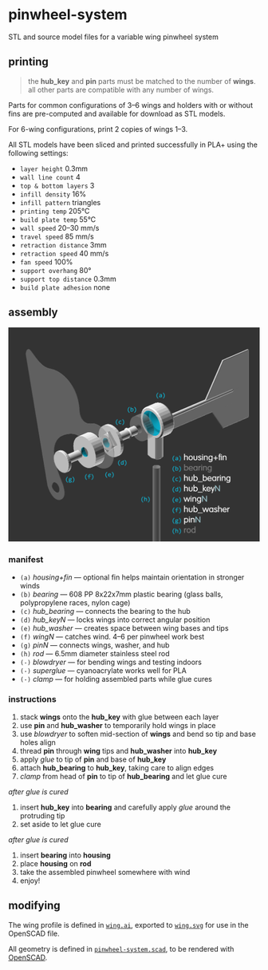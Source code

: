 # pinwheel-system

STL and source model files for a variable wing pinwheel system

## printing
> the **hub_key** and **pin** parts must be matched to the number of **wings**.
> all other parts are compatible with any number of wings.

Parts for common configurations of 3&ndash;6 wings and holders with or without fins are pre-computed and available for download as STL models.

For 6-wing configurations, print 2 copies of wings 1&ndash;3.

All STL models have been sliced and printed successfully in PLA+ using the following settings:

- `layer height` 0.3mm
- `wall line count` 4
- `top & bottom layers` 3
- `infill density` 16%
- `infill pattern` triangles
- `printing temp` 205&deg;C
- `build plate temp` 55&deg;C
- `wall speed` 20&ndash;30 mm/s
- `travel speed` 85 mm/s
- `retraction distance` 3mm
- `retraction speed` 40 mm/s
- `fan speed` 100%
- `support overhang` 80&deg;
- `support top distance` 0.3mm
- `build plate adhesion` none


## assembly

![assembly diagram](assembly.png "assembly diagram")

### manifest
- `(a)` _housing+fin_ &mdash; optional fin helps maintain orientation in stronger winds
- `(b)` _bearing_ &mdash; 608 PP 8x22x7mm plastic bearing (glass balls, polypropylene races, nylon cage)
- `(c)` _hub_bearing_ &mdash; connects the bearing to the hub
- `(d)` _hub_keyN_ &mdash; locks wings into correct angular position
- `(e)` _hub_washer_ &mdash; creates space between wing bases and tips
- `(f)` _wingN_ &mdash; catches wind. 4&ndash;6 per pinwheel work best
- `(g)` _pinN_ &mdash; connects wings, washer, and hub
- `(h)` _rod_ &mdash; 6.5mm diameter stainless steel rod
- `(-)` _blowdryer_ &mdash; for bending wings and testing indoors
- `(-)` _superglue_ &mdash; cyanoacrylate works well for PLA
- `(-)` _clamp_ &mdash; for holding assembled parts while glue cures

### instructions

1. stack **wings** onto the **hub_key** with glue between each layer
1. use **pin** and **hub_washer** to temporarily hold wings in place
1. use _blowdryer_ to soften mid-section of **wings** and bend so tip and base holes align
1. thread **pin** through **wing** tips and **hub_washer** into **hub_key**
1. apply _glue_ to tip of **pin** and base of **hub_key**
1. attach **hub_bearing** to **hub_key**, taking care to align edges
1. _clamp_ from head of **pin** to tip of **hub_bearing** and let glue cure

_after glue is cured_

1. insert **hub_key** into **bearing** and carefully apply _glue_ around the protruding tip
1. set aside to let glue cure

_after glue is cured_

1. insert **bearing** into **housing**
1. place **housing** on **rod**
1. take the assembled pinwheel somewhere with wind
1. enjoy!


## modifying

The wing profile is defined in [`wing.ai`](./wing.ai), exported to [`wing.svg`](./wing.svg) for use in the OpenSCAD file.

All geometry is defined in [`pinwheel-system.scad`](./pinwheel-system.scad), to be rendered with [OpenSCAD](https://openscad.org/).
